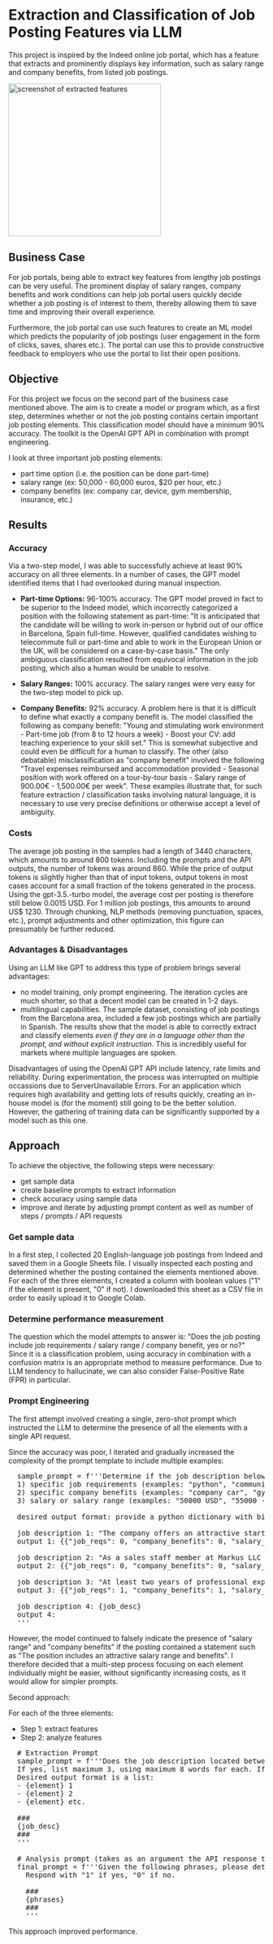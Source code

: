 # Extraction and Classification of Job Posting Features via LLM

This project is inspired by the Indeed online job portal, which has a feature that extracts and prominently displays key information, such as salary range and company benefits, from listed job postings.  

<img src="images/screenshot_ext_features.png" alt="screenshot of extracted features" width="300"/>  

## Business Case

For job portals, being able to extract key features from lengthy job postings can be very useful. The prominent display of salary ranges, company benefits and work conditions can help job portal users quickly decide whether a job posting is of interest to them, thereby allowing them to save time and improving their overall experience.  

Furthermore, the job portal can use such features to create an ML model which predicts the popularity of job postings (user engagement in the form of clicks, saves, shares etc.). The portal can use this to provide constructive feedback to employers who use the portal to list their open positions.  

## Objective

For this project we focus on the second part of the business case mentioned above. The aim is to create a model or program which, as a first step, determines whether or not the job posting contains certain important job posting elements. This classification model should have a minimum 90% accuracy. The toolkit is the OpenAI GPT API in combination with prompt engineering.

I look at three important job posting elements:
- part time option (i.e. the position can be done part-time)
- salary range (ex: 50,000 - 60,000 euros, $20 per hour, etc.)
- company benefits (ex: company car, device, gym membership, insurance, etc.)

## Results

### Accuracy
Via a two-step model, I was able to successfully achieve at least 90% accuracy on all three elements. In a number of cases, the GPT model identified items that I had overlooked during manual inspection. 

* __Part-time Options:__ 96-100% accuracy. The GPT model proved in fact to be superior to the Indeed model, which incorrectly categorized a position with the following statement as part-time: "It is anticipated that the candidate will be willing to work in-person or hybrid out of our office in Barcelona, Spain full-time. However, qualified candidates wishing to telecommute full or part-time and able to work in the European Union or the UK, will be considered on a case-by-case basis." The only ambiguous classification resulted from equivocal information in the job posting, which also a human would be unable to resolve. 

* __Salary Ranges:__ 100% accuracy. The salary ranges were very easy for the two-step model to pick up. 

* __Company Benefits:__ 92% accuracy. A problem here is that it is difficult to define what exactly a company benefit is. The model classified the following as company benefit: "Young and stimulating work environment - Part-time job (from 8 to 12 hours a week) - Boost your CV: add teaching experience to your skill set." This is somewhat subjective and could even be difficult for a human to classify. The other (also debatable) misclassification as "company benefit" involved the following "Travel expenses reimbursed and accommodation provided - Seasonal position with work offered on a tour-by-tour basis - Salary range of 900.00€ - 1,500.00€ per week". These examples illustrate that, for such feature extraction / classification tasks involving natural language, it is necessary to use very precise definitions or otherwise accept a level of ambiguity. 

### Costs
The average job posting in the samples had a length of 3440 characters, which amounts to around 800 tokens. Including the prompts and the API outputs, the number of tokens was around 860. While the price of output tokens is slightly higher than that of input tokens, output tokens in most cases account for a small fraction of the tokens generated in the process. Using the gpt-3.5.-turbo model, the average cost per posting is therefore still below 0.0015 USD. For 1 million job postings, this amounts to around US$ 1230. Through chunking, NLP methods (removing punctuation, spaces, etc.), prompt adjustments and other optimization, this figure can presumably be further reduced.

### Advantages & Disadvantages
Using an LLM like GPT to address this type of problem brings several advantages:
- no model training, only prompt engineering. The iteration cycles are much shorter, so that a decent model can be created in 1-2 days.
- multilingual capabilities. The sample dataset, consisting of job postings from the Barcelona area, included a few job postings which are partially in Spanish. The results show that the model is able to correctly extract and classify elements _even if they are in a language other than the prompt, and without explicit instruction_. This is incredibly useful for markets where multiple languages are spoken.

Disadvantages of using the OpenAI GPT API include latency, rate limits and reliability. During experimentation, the process was interrupted on multiple occassions due to ServerUnavailable Errors. For an application which requires high availability and getting lots of results quickly, creating an in-house model is (for the moment) still going to be the better solution. However, the gathering of training data can be significantly supported by a model such as this one.

## Approach

To achieve the objective, the following steps were necessary:
- get sample data
- create baseline prompts to extract information
- check accuracy using sample data
- improve and iterate by adjusting prompt content as well as number of steps / prompts / API requests

### Get sample data

In a first step, I collected 20 English-language job postings from Indeed and saved them in a Google Sheets file. I visually inspected each posting and determined whether the posting contained the elements mentioned above. For each of the three elements, I created a column with boolean values ("1" if the element is present, "0" if not). I downloaded this sheet as a CSV file in order to easily upload it to Google Colab.

### Determine performance measurement

The question which the model attempts to answer is: "Does the job posting include job requirements / salary range / company benefit, yes or no?"
Since it is a classification problem, using accuracy in combination with a confusion matrix is an appropriate method to measure performance. 
Due to LLM tendency to hallucinate, we can also consider False-Positive Rate (FPR) in particular.

### Prompt Engineering

The first attempt involved creating a single, zero-shot prompt which instructed the LLM to determine the presence of all the elements with a single API request. 

Since the accuracy was poor, I iterated and gradually increased the complexity of the prompt template to include multiple examples:

<pre>
  sample_prompt = f'''Determine if the job description below contains examples of the following elements:
  1) specific job requirements (examples: "python", "communication skills", "university degree", "project management experience", etc.)
  2) specific company benefits (examples: "company car", "gym membership", "private insurance", etc.)
  3) salary or salary range (examples: "50000 USD", "55000 - 75000 EUR", "150 £ per hour", etc.)

  desired output format: provide a python dictionary with binary values: "0" if examples are not present, "1" if examples are present.

  job description 1: "The company offers an attractive starting salary and benefits dependent on experience."
  output 1: {{"job_reqs": 0, "company_benefits": 0, "salary_range": 0}}

  job description 2: "As a sales staff member at Markus LLC you can earn $15-25 per hour."
  output 2: {{"job_reqs": 0, "company_benefits": 0, "salary_range": 1}}

  job description 3: "At least two years of professional experience in machine learning, proficiency in Python and popular machine learning frameworks such as Scikit. We offer a dog-friendly office and gym membership"
  output 3: {{"job_reqs": 1, "company_benefits": 1, "salary_range": 0}}

  job description 4: {job_desc}
  output 4:
  '''
</pre>

However, the model continued to falsely indicate the presence of "salary range" and "company benefits" if the posting contained a statement such as "The position includes an attractive salary range and benefits". I therefore decided that a multi-step process focusing on each element individually might be easier, without significantly increasing costs, as it would allow for simpler prompts.

Second approach:

For each of the three elements:
- Step 1: extract features
- Step 2: analyze features

<pre>
  # Extraction Prompt
  sample_prompt = f'''Does the job description located between the triple hashtags below mention any {element}s?
  If yes, list maximum 3, using maximum 8 words for each. If no, write "no element detected". 
  Desired output format is a list:
  - {element} 1
  - {element} 2
  - {element} etc.
  
  ###
  {job_desc}
  ###
  '''
  
  # Analysis prompt (takes as an argument the API response to previous prompt)
  final_prompt = f'''Given the following phrases, please determine if they include specific {element}s commonly found in a job postings.
    Respond with "1" if yes, "0" if no.
  
    ###
    {phrases}
    ###
    '''
</pre>

This approach improved performance.


